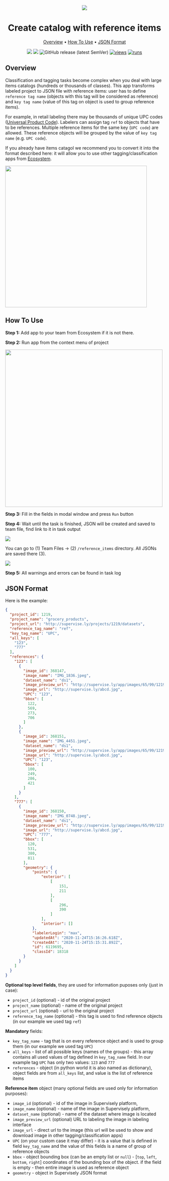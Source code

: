 <div align="center" markdown>
<img src="https://user-images.githubusercontent.com/106374579/182887484-5f79272a-99e5-4bc2-b2e3-a2c9595d1ccc.png"/>

# Create catalog with reference items

<p align="center">
  <a href="#Overview">Overview</a> •
  <a href="#How-To-Run">How To Use</a> •
  <a href="#JSON-Format">JSON Format</a>
</p>


[![](https://img.shields.io/badge/supervisely-ecosystem-brightgreen)](https://ecosystem.supervise.ly/apps/create-json-with-reference-items)
[![](https://img.shields.io/badge/slack-chat-green.svg?logo=slack)](https://supervise.ly/slack)
![GitHub release (latest SemVer)](https://img.shields.io/github/v/release/supervisely-ecosystem/create-json-with-reference-items)
[![views](https://app.supervise.ly/img/badges/views/supervisely-ecosystem/create-json-with-reference-items)](https://supervise.ly)
[![runs](https://app.supervise.ly/img/badges/runs/supervisely-ecosystem/create-json-with-reference-items)](https://supervise.ly)

</div>

## Overview

Classification and tagging tasks become complex when you deal with large items catalogs (hundreds or thousands of classes). This app transforms labeled project to JSON file with reference items: user has to define `reference tag name` (objects with this tag will be considered as reference) and `key tag name` (value of this tag on object is used to group reference items). 

For example, in retail labeling there may be thousands of unique  UPC codes ([Universal Product Code](https://en.wikipedia.org/wiki/Universal_Product_Code)). Labelers can assign tag `ref` to objects that have to be references. Multiple reference items for the same key (`UPC code`) are allowed. These reference objects will be grouped by the value of `key tag name` (e.g. `UPC code`).

If you already have items catagol we recommend you to convert it into the format described here: it will allow you to use other tagging/classification apps from [Ecosystem](https://ecosystem.supervise.ly/). 

<img src="https://i.imgur.com/OrLDCxg.png" width="450px"/>

## How To Use

**Step 1:** Add app to your team from Ecosystem if it is not there.

**Step 2:** Run app from the context menu of project

<img src="https://i.imgur.com/78nH5U0.png" width="500px"/>

**Step 3:** Fill in the fields in modal window and press `Run` button

**Step 4:** Wait until the task is finished, JSON will be created and saved to team file, find link to it in task output

<img src="https://i.imgur.com/xG3gRbz.png"/>

You can go to (1) Team Files -> (2) `/reference_items` directory. All JSONs are saved there (3).

<img src="https://i.imgur.com/qgmsVGA.png"/>

**Step 5:** All warnings and errors can be found in task log


## JSON Format

Here is the example:

```json
{
  "project_id": 1219,
  "project_name": "grocery_products",
  "project_url": "http://supervise.ly/projects/1219/datasets",
  "reference_tag_name": "ref",
  "key_tag_name": "UPC",
  "all_keys": [
    "123",
    "777"
  ],
  "references": {
    "123": [
      {
        "image_id": 368147,
        "image_name": "IMG_1836.jpeg",
        "dataset_name": "ds1",
        "image_preview_url": "http://supervise.ly/app/images/65/99/1219/1476#image-368147",
        "image_url": "http://supervise.ly/abcd.jpg",
        "UPC": "123",
        "bbox": [
          122,
          569,
          273,
          706
        ]
      },
      {
        "image_id": 368151,
        "image_name": "IMG_4451.jpeg",
        "dataset_name": "ds1",
        "image_preview_url": "http://supervise.ly/app/images/65/99/1219/1476#image-368151",
        "image_url": "http://supervise.ly/abcd.jpg",
        "UPC": "123",
        "bbox": [
          100,
          249,
          286,
          421
        ]
      }
    ],
    "777": [
      {
        "image_id": 368150,
        "image_name": "IMG_0748.jpeg",
        "dataset_name": "ds1",
        "image_preview_url": "http://supervise.ly/app/images/65/99/1219/1476#image-368150",
        "image_url": "http://supervise.ly/abcd.jpg",
        "UPC": "777",
        "bbox": [
          120,
          531,
          380,
          811
        ],
        "geometry": {
            "points": {
                "exterior": [
                    [
                        151,
                        211
                    ],
                    [
                        296,
                        390
                    ]
                ],
                "interior": []
            },
            "labelerLogin": "max",
            "updatedAt": "2020-11-24T15:16:26.618Z",
            "createdAt": "2020-11-24T15:15:31.892Z",
            "id": 6119695,
            "classId": 18318
        }
      }
    ]
  }
}
```

**Optional top level fields**, they are used for information puposes only (just in case):
- `project_id` (optional) - id of the original project
- `project_name` (optional) - name of the original project
- `project_url` (optional) - url to the original project
- `reference_tag_name` (optional) - this tag is used to find reference objects (in our example we used tag `ref`)

**Mandatory** fields:
- `key_tag_name` - tag that is on every reference object and is used to group them (in our example we used tag `UPC`)
- `all_keys` - list of all possible keys (names of the groups) - this array contains all used values of tag defined in `key_tag_name` field. In our example tag `UPC` has only two values: `123` and `777`    
- `references` - object (in python world it is also named as dictionary), object fields are from `all_keys` list, and value is the list of reference items

**Reference item** object (many optional fields are used only for information purposes):
- `image_id` (optional) - id of the image in Supervisely platform,
- `image_name` (optional)  - name of the image in Supervisely platform,
- `dataset_name` (optional) - name of the dataset where image is located
- `image_preview_url` (optional) URL to labeling the image in labeling interface
- `image_url` - direct url to the image (this url will be used to show and download image in other tagging/classification apps)
- `UPC` (on your custom case it may differ) - it is a value that is defined in field `key_tag_name` and the value of this fields is a name of group of reference objects
- `bbox` - object bounding box (can be an empty list or `null`) - [`top`, `left`, `bottom`, `right`] coordinates of the bounding box of the object. if the field is empty - then entire image is used as reference object
- `geometry` - object in Supervisely JSON format

